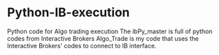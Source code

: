 # Python-IB-execution
Python code for Algo trading execution
The ibPy_master is full of python codes from Interactive Brokers
Algo_Trade is my code that uses the Interactive Brokers' codes to connect to IB interface. 
